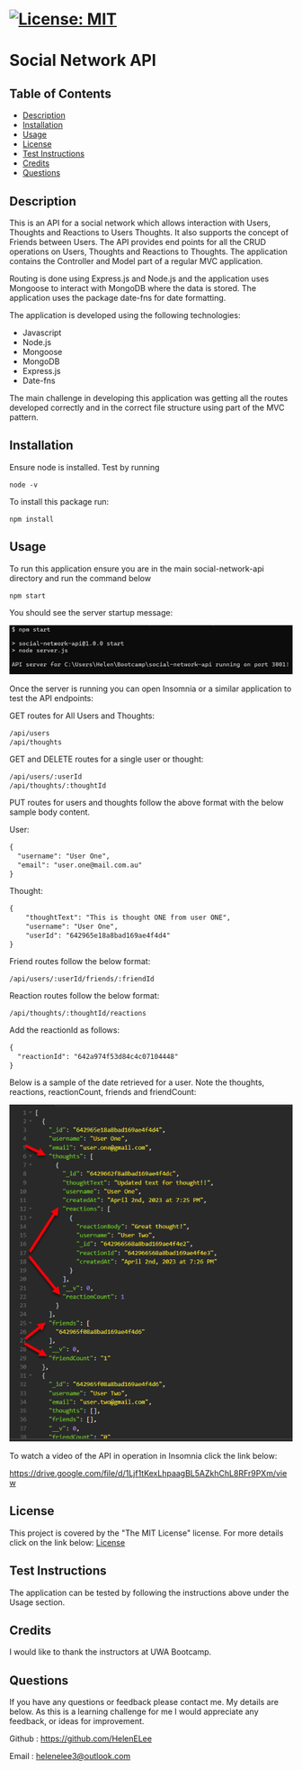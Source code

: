 
  # [![License: MIT](https://img.shields.io/badge/License-MIT-yellow.svg)](https://opensource.org/licenses/MIT)

  # Social Network API

  ## Table of Contents
 - [Description](#description)
 - [Installation](#installation)
 - [Usage](#usage)
 - [License](#license)
 - [Test Instructions](#test-instructions)
 - [Credits](#credits)
 - [Questions](#questions)
  
  ## Description
  This is an API for a social network which allows interaction with Users, Thoughts and Reactions to Users Thoughts. It also supports the concept of Friends between Users. The API provides end points for all the CRUD operations on Users, Thoughts and Reactions to Thoughts. The application contains the Controller and Model part of a regular MVC application.

  Routing is done using Express.js and Node.js and the application uses Mongoose to interact with MongoDB where the data is stored. The application uses the package date-fns for date formatting.
  
  The application is developed using the following technologies:
  - Javascript
  - Node.js
  - Mongoose
  - MongoDB
  - Express.js
  - Date-fns

  The main challenge in developing this application was getting all the routes developed correctly and in the correct file structure using part of the MVC pattern. 


  ## Installation
  Ensure node is installed. Test by running 
  ```
  node -v
  ```

  To install this package run:
  ```
  npm install
  ```

  ## Usage
  To run this application ensure you are in the main social-network-api directory and run the command below
  
```
npm start
```
You should see the server startup message:

![Here is a screenshot showing the server started.](/images/server-start.png)

Once the server is running you can open Insomnia or a similar application to test the API endpoints:

GET routes for All Users and Thoughts:
```
/api/users
/api/thoughts
```
GET and DELETE routes for a single user or thought:
```
/api/users/:userId
/api/thoughts/:thoughtId
```
PUT routes for users and thoughts follow the above format with the below sample body content.

User:
```
{
  "username": "User One",
  "email": "user.one@mail.com.au"
}
```
Thought:
```
{
	"thoughtText": "This is thought ONE from user ONE",
	"username": "User One",
	"userId": "642965e18a8bad169ae4f4d4"
}
```
Friend routes follow the below format:
```
/api/users/:userId/friends/:friendId
```
Reaction routes follow the below format:
```
/api/thoughts/:thoughtId/reactions
```
Add the reactionId as follows:
```
{
  "reactionId": "642a974f53d84c4c07104448"
}
```

Below is a sample of the date retrieved for a user. Note the thoughts, reactions, reactionCount, friends and friendCount:

![Here is a screenshot showing the home page.](/images/user.png)

To watch a video of the API in operation in Insomnia click the link below:

https://drive.google.com/file/d/1Ljf1tKexLhpaagBL5AZkhChL8RFr9PXm/view

 
  ## License
  This project is covered by the "The MIT License" license.
  For more details click on the link below:
  [License](https://opensource.org/licenses/MIT)
  
  
  ## Test Instructions
  The application can be tested by following the instructions above under the Usage section.


  ## Credits
  I would like to thank the instructors at UWA Bootcamp. 
  
  ## Questions
 If you have any questions or feedback please contact me. My details are below. As this is a learning challenge for me I would appreciate any feedback, or ideas for improvement.

 Github : https://github.com/HelenELee 

 Email : helenelee3@outlook.com
  
